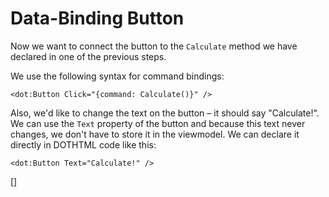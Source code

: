 ﻿Data-Binding Button
===================
Now we want to connect the button to the `Calculate` method we have declared in one of the previous steps.

We use the following syntax for command bindings: 

```DOTHTML
<dot:Button Click="{command: Calculate()}" />
```

Also, we'd like to change the text on the button – it should say "Calculate!". We can use the `Text` property of the button and because this text never changes,
we don't have to store it in the viewmodel. We can declare it directly in DOTHTML code like this: 

```DOTHTML
<dot:Button Text="Calculate!" />
```
[<DothtmlExercise Initial="../samples/CalculatorView_Stage3.dothtml"
                  Final="../samples/CalculatorView_Stage3.dothtml"
                  ViewModel="../samples/CalculatorViewModel_Stage4.dothtml"
                  DisplayName="CalculatorView.dothtml"
                  ValidatorId="Lesson1Step7Validator" />]